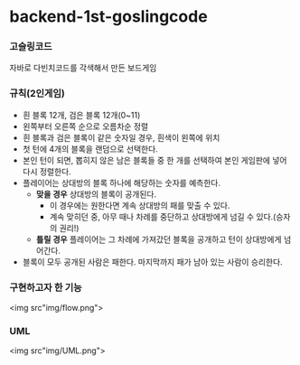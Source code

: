 # backend-1st-goslingcode

### 고슬링코드

자바로 다빈치코드를 각색해서 만든 보드게임

### 규칙(2인게임)

- 흰 블록 12개, 검은 블록 12개(0~11)
- 왼쪽부터 오른쪽 순으로 오름차순 정렬
- 흰 블록과 검은 블록이 같은 숫자일 경우, 흰색이 왼쪽에 위치
- 첫 턴에 4개의 블록을 랜덤으로 선택한다.
- 본인 턴이 되면, 뽑히지 않은 남은 블록들 중 한 개를 선택하여 본인 게임판에 넣어 다시 정렬한다.
- 플레이어는 상대방의 블록 하나에 해당하는 숫자를 예측한다.
    - **맞을 경우** 상대방의 블록이 공개된다.
        - 이 경우에는 원한다면 계속 상대방의 패를 맞출 수 있다.
        - 계속 맞히던 중, 아무 때나 차례를 중단하고 상대방에게 넘길 수 있다.(승자의 권리!)
    - **틀릴 경우** 플레이어는 그 차례에 가져갔던 블록을 공개하고 턴이 상대방에게 넘어간다.
- 블록이 모두 공개된 사람은 패한다. 마지막까지 패가 남아 있는 사람이 승리한다.

### 구현하고자 한 기능

<img src"img/flow.png">

### UML

<img src"img/UML.png">
